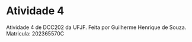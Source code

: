 # Atividade 4

Atividade 4 de DCC202 da UFJF. 
Feita por Guilherme Henrique de Souza.
Matricula: 202365570C

